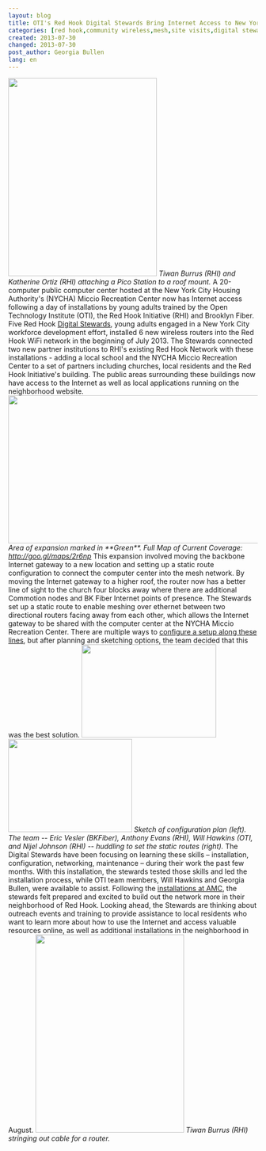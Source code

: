 ```yaml
---
layout: blog
title: OTI's Red Hook Digital Stewards Bring Internet Access to New York City Housing Authority Facility
categories: [red hook,community wireless,mesh,site visits,digital stewards,routers,maintenance]
created: 2013-07-30
changed: 2013-07-30
post_author: Georgia Bullen
lang: en
---
```

 <img alt="" src="http://oti.newamerica.net/sites/newamerica.net/files/articles/tiwan_kathy_roofmount_0.JPG" style="height: 400px; width: 300px;" />
 <em>Tiwan Burrus (RHI) and Katherine Ortiz (RHI) attaching a Pico Station to a roof mount.</em>
A 20-computer public computer center hosted at the New York City Housing Authority's (NYCHA) Miccio Recreation Center now has Internet access following a day of installations by young adults trained by the Open Technology Institute (OTI), the Red Hook Initiative (RHI) and Brooklyn Fiber. Five Red Hook <a href="http://oti.newamerica.net/blogposts/2013/new_video_community_technology_and_training-88639">Digital Stewards</a>, young adults engaged in a New York City workforce development effort, installed 6 new wireless routers into the Red Hook WiFi network in the beginning of July 2013. The Stewards connected two new partner institutions to RHI's existing Red Hook Network with these installations - adding a local school and the NYCHA Miccio Recreation Center to a set of partners including churches, local residents and the Red Hook Initiative's building. The public areas surrounding these buildings now have access to the Internet as well as local applications running on the neighborhood website.<!--more-->
 <img alt="" src="http://oti.newamerica.net/sites/newamerica.net/files/articles/red_hook_expansion.png" style="width: 600px; height: 299px;" />
 <em>Area of expansion marked in **Green**. Full Map of Current Coverage: </em><a href="http://goo.gl/maps/2r6np"><em>http://goo.gl/maps/2r6np</em></a>
This expansion involved moving the backbone Internet gateway to a new location and setting up a static route configuration to connect the computer center into the mesh network. By moving the Internet gateway to a higher roof, the router now has a better line of sight to the church four blocks away where there are additional Commotion nodes and BK Fiber Internet points of presence. The Stewards set up a static route to enable meshing over ethernet between two directional routers facing away from each other, which allows the Internet gateway to be shared with the computer center at the NYCHA Miccio Recreation Center. There are multiple ways to <a href="https://code.commotionwireless.net/projects/commotion/wiki/Common_Commotion_Configurations">configure a setup along these lines</a>, but after planning and sketching options, the team decided that this was the best solution.
 <img alt="" src="http://oti.newamerica.net/sites/newamerica.net/files/articles/sketch_planning_config.jpg" style="width: 272px; height: 188px;" /> <img alt="" src="http://oti.newamerica.net/sites/newamerica.net/files/articles/team-config.JPG" style="width: 250px; height: 188px;" />
 <em>Sketch of configuration plan (left). The team -- Eric Vesler (BKFiber), Anthony Evans (RHI), Will Hawkins (OTI, and Nijel Johnson (RHI) -- huddling to set the static routes (right).</em>
The Digital Stewards have been focusing on learning these skills – installation, configuration, networking, maintenance – during their work the past few months. With this installation, the stewards tested those skills and led the installation process, while OTI team members, Will Hawkins and Georgia Bullen, were available to assist. Following the <a href="http://oti.newamerica.net/blogposts/2013/the_2013_allied_media_conference_magicnet_powered_by_commotion-88051">installations at AMC</a>, the stewards felt prepared and excited to build out the network more in their neighborhood of Red Hook. Looking ahead, the Stewards are thinking about outreach events and training to provide assistance to local residents who want to learn more about how to use the Internet and access valuable resources online, as well as additional installations in the neighborhood in August.
 <img alt="" src="http://oti.newamerica.net/sites/newamerica.net/files/articles/tiwan-cable_0.JPG" style="height: 400px; width: 300px;" />
 <em>Tiwan Burrus (RHI) stringing out cable for a router.</em>
